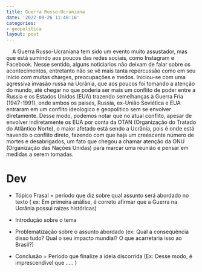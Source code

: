 ```yaml
---
title: Guerra Russo-Ucraniana
date: '2022-09-26 11:48:16'
categories:
- geopolitica
layout: post
---
```


    A Guerra Russo-Ucraniana tem sido um evento muito assustador, mas que está sumindo aos poucos das redes sociais, como Instagram e Facebook. Nesse sentido, alguns noticiarios não deixam de falar sobre os acontecimentos, entretanto não se vê mais tanta repercussão como em seu início com muitas charges, preocupações e medos. Iniciou-se com uma agressiva invasão russa na Ucrânia, que aos poucos foi tomando a atenção do mundo, até chegar no que poderia ser mais um conflito de poder entre a Russia e os Estados Unidos (EUA) trazendo semelhanças à Guerra Fria (1947-1991), onde ambos os paises, Russia, ex-União Soviética e EUA entraram em um conflito ideologico e geopolitico sem se envolver diretamente. Desse modo, podemos notar que no atual conflito, apesar de envolver indiretamente os EUA por conta da OTAN (Organização do Tratado do Atlântico Norte), o maior afetado está sendo a Ucrânia, pois é onde está havendo o conflito direto, fazendo com que haja um creéscente número de mortes e desabrigados, um fato que chegou a chamar atenção da ONU (Organização das Nações Unidas) para marcar uma reunião e pensar em medidas a serem tomadas.

# Dev

- Tópico Frasal = período que diz sobre qual assunto será abordado no texto ( ex: Em primeira análise, é correto afirmar que a Guerra na Ucrânia possui raízes históricas)

- Introdução sobre o tema

- Problematização sobre o assunto abordado (ex: Qual a consequência disso tudo? Qual o seu impacto mundial? O que acarretaria isso ao Brasil?)

- Conclusão = Período que finalize a ideia discorrida (Ex: Desse modo, é imprescendível que ..... )

